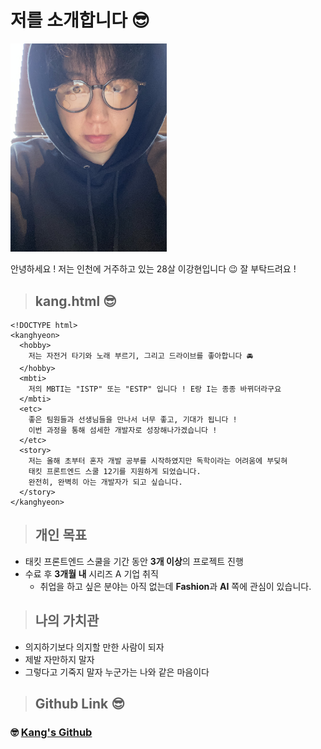 # 저를 소개합니다 😎

<img src="../img/kang.jpeg" width="250" alt="이강현의 사진"/>

안녕하세요 ! 저는 인천에 거주하고 있는 28살 이강현입니다 😉 잘 부탁드려요 !

> ## kang.html 😎

    <!DOCTYPE html>
    <kanghyeon>
      <hobby>
        저는 자전거 타기와 노래 부르기, 그리고 드라이브를 좋아합니다 🚘
      </hobby>
      <mbti>
        저의 MBTI는 "ISTP" 또는 "ESTP" 입니다 ! E랑 I는 종종 바뀌더라구요
      </mbti>
      <etc>
        좋은 팀원들과 선생님들을 만나서 너무 좋고, 기대가 됩니다 !
        이번 과정을 통해 섬세한 개발자로 성장해나가겠습니다 !
      </etc>
      <story>
        저는 올해 초부터 혼자 개발 공부를 시작하였지만 독학이라는 어려움에 부딪혀
        태킷 프론트엔드 스쿨 12기를 지원하게 되었습니다.
        완전히, 완벽히 아는 개발자가 되고 싶습니다.
      </story>
    </kanghyeon>

> ## 개인 목표

- 태킷 프론트엔드 스쿨을 기간 동안 **3개 이상**의 프로젝트 진행
- 수료 후 **3개월 내** 시리즈 A 기업 취직
  - 취업을 하고 싶은 분야는 아직 없는데 **Fashion**과 **AI** 쪽에 관심이 있습니다.

> ## 나의 가치관

- 의지하기보다 의지할 만한 사람이 되자
- 제발 자만하지 말자
- 그렇다고 기죽지 말자 누군가는 나와 같은 마음이다

> ## Github Link 😎

### 🤓 [Kang's Github](https://github.com/llhyeon)
